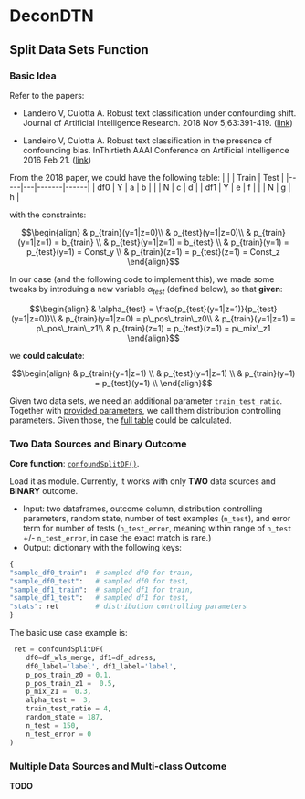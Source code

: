 # DeconDTN

## Split Data Sets Function

### Basic Idea
Refer to the papers:

- Landeiro V, Culotta A. Robust text classification under confounding shift. Journal of Artificial Intelligence Research. 2018 Nov 5;63:391-419. ([link](https://www.jair.org/index.php/jair/article/view/11248))

- Landeiro V, Culotta A. Robust text classification in the presence of confounding bias. InThirtieth AAAI Conference on Artificial Intelligence 2016 Feb 21. ([link](https://ojs.aaai.org/index.php/AAAI/article/view/9997))


From the 2018 paper, we could have the following table:
<a id="contigency_table"></a>
|     |   | Train | Test |
|-----|---|-------|------|
| df0 | Y | a     | b    |
|     | N | c     | d    |
| df1 | Y | e     | f    |
|     | N | g     | h    |

with the constraints:

```math
\begin{align}
& p_{train}(y=1|z=0)\\

& p_{test}(y=1|z=0)\\


& p_{train}(y=1|z=1) = b_{train} \\
& p_{test}(y=1|z=1) = b_{test} \\
& p_{train}(y=1) = p_{test}(y=1) = Const_y \\
& p_{train}(z=1) = p_{test}(z=1) = Const_z

\end{align}
```

In our case (and the following code to implement this), we made some tweaks by introduing a new variable $\alpha_{test}$ (defined below), so that **given**:
<a id="factors"></a>
```math
\begin{align}
& \alpha_{test} = \frac{p_{test}(y=1|z=1)}{p_{test}(y=1|z=0)}\\

& p_{train}(y=1|z=0) = p\_pos\_train\_z0\\

& p_{train}(y=1|z=1) = p\_pos\_train\_z1\\

& p_{train}(z=1) = p_{test}(z=1) = p\_mix\_z1
\end{align}
```

we **could calculate**:
```math
\begin{align}

& p_{train}(y=1|z=1) \\
& p_{test}(y=1|z=1) \\
& p_{train}(y=1) = p_{test}(y=1) \\

\end{align}
```

Given two data sets, we need an additional parameter `train_test_ratio`. Together with [provided parameters](#factors), we call them distribution controlling parameters. Given those, the [full table](#contigency_table) could be calculated. 

### Two Data Sources and Binary Outcome

**Core function**: [`confoundSplitDF()`](src/utils.py). 

Load it as module. Currently, it works with only **TWO** data sources and **BINARY** outcome.

- Input: two dataframes, outcome column, distribution controlling parameters, random state, number of test examples (`n_test`), and error term for number of tests (`n_test_error`, meaning within range of `n_test` +/- `n_test_error`, in case the exact match is rare.)
- Output: dictionary with the following keys:

```python
{
"sample_df0_train":  # sampled df0 for train,
"sample_df0_test":   # sampled df0 for test,
"sample_df1_train":  # sampled df1 for train,
"sample_df1_test":   # sampled df1 for test,
"stats": ret         # distribution controlling parameters
}
```

The basic use case example is:
```python
 ret = confoundSplitDF(
    df0=df_wls_merge, df1=df_adress, 
    df0_label='label', df1_label='label',
    p_pos_train_z0 = 0.1, 
    p_pos_train_z1 =  0.5, 
    p_mix_z1 =  0.3, 
    alpha_test =  3,
    train_test_ratio = 4,
    random_state = 187,
    n_test = 150,
    n_test_error = 0
)
```

### Multiple Data Sources and Multi-class Outcome
**TODO**

